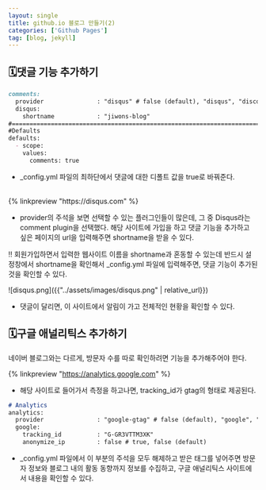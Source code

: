 ```yaml
---
layout: single
title: github.io 블로그 만들기(2)
categories: ['Github Pages']
tag: [blog, jekyll]
---
```




## 🗓️댓글 기능 추가하기

```markdown
comments:
  provider               : "disqus" # false (default), "disqus", "discourse", "facebook", "staticman", "staticman_v2", "utterances", "giscus", "custom"
  disqus:
    shortname            : "jiwons-blog"
#==============================================================================
#Defaults
defaults:
  - scope:
    values:
      comments: true
```

- _config.yml 파일의 최하단에서 댓글에 대한 디폴트 값을 true로 바꿔준다.
    
    
<br>
<!-- [#1 in audience engagement and community growth | Disqus](https://disqus.com/) -->
{% linkpreview "https://disqus.com" %}

- provider의 주석을 보면 선택할 수 있는 플러그인들이 많은데, 그 중 Disqus라는 comment plugin을 선택했다. 해당 사이트에 가입을 하고 댓글 기능을 추가하고 싶은 페이지의 url을 입력해주면 shortname을 받을 수 있다.

‼️ 회원가입하면서 입력한 웹사이트 이름을 shortname과 혼동할 수 있는데 반드시 설정창에서 shortname을 확인해서 _config.yml 파일에 입력해주면, 댓글 기능이 추가된 것을 확인할 수 있다.

![disqus.png]({{"../assets/images/disqus.png" | relative_url}})

- 댓글이 달리면, 이 사이트에서 알림이 가고 전체적인 현황을 확인할 수 있다.

## 🗓️구글 애널리틱스 추가하기

네이버 블로그와는 다르게, 방문자 수를 따로 확인하려면 기능을 추가해주어야 한다. 

<!-- [](https://analytics.google.com/) -->
{% linkpreview "https://analytics.google.com" %}

- 해당 사이트로 들어가서 측정을 하고나면, tracking_id가 gtag의 형태로 제공된다.

```markdown
# Analytics
analytics:
  provider               : "google-gtag" # false (default), "google", "google-universal", "google-gtag", "custom"
  google:
    tracking_id          : "G-GR3VTTM3XK"
    anonymize_ip         : false # true, false (default)
```

- _config.yml 파일에서 이 부분의 주석을 모두 해제하고 받은 태그를 넣어주면 방문자 정보와 블로그 내의 활동 동향까지 정보를 수집하고, 구글 애널리틱스 사이트에서 내용을 확인할 수 있다.